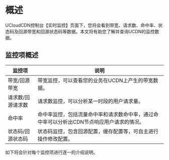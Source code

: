 # 概述

UCloudCDN控制台【实时监控】页面下，您将会看到带宽、请求数、命中率、状态码及回源带宽和回源状态码等数据。本文将有助您了解并查询UCDN的监控数据。

## 监控项概述

| 监控项     | 说明                                                         |
| ---------- | ------------------------------------------------------------ |
| 带宽/回源带宽  | 带宽监控，可以查看您的业务在UCDN上产生的带宽数据。           |
| 请求数/回源请求数     | 请求数监控，可以分析某一时段的用户请求量。                   |
| 命中率     | 命中率监控，包括流量命中率和请求数命中率，通过命中率可以分析出CDN节点响应用户请求的情况。 |
| 状态码/回源状态码 | 状态码监控，包含回源配置，缓存配置等，可自主进行操作修改配置。 |

如下将会针对每个监控项进行逐一的介绍说明。
